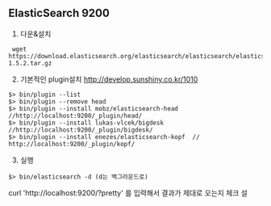 ## ElasticSearch  9200

1. 다운&설치
```
 wget https://download.elasticsearch.org/elasticsearch/elasticsearch/elasticsearch-1.5.2.tar.gz
```

2. 기본적인 plugin설치 http://develop.sunshiny.co.kr/1010
```
$> bin/plugin --list
$> bin/plugin --remove head
$> bin/plugin --install mobz/elasticsearch-head   //http://localhost:9200/_plugin/head/
$> bin/plugin --install lukas-vlcek/bigdesk     //http://localhost:9200/_plugin/bigdesk/
$> bin/plugin --install enezes/elasticsearch-kopf  // http://localhost:9200/_plugin/kopf/
```

3. 실행
```
$> bin/elasticsearch -d (d는 백그라운드로)
```
 curl 'http://localhost:9200/?pretty' 를 입력해서 결과가 제대로 오는지 체크
설
